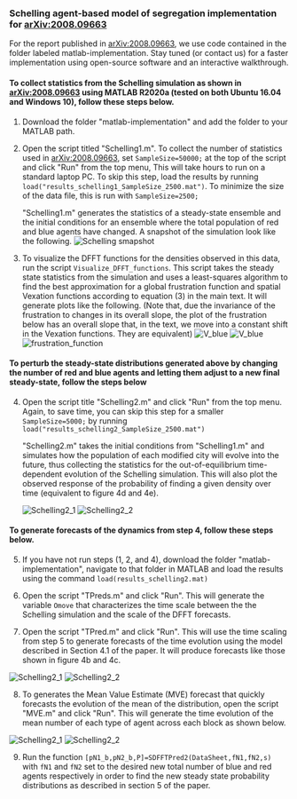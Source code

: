 <!-- # Overview
Here we share code and interactive notebooks that introduce users to the application
of Density-functional Fluctuation Theory (DFFT) to the analysis of residential segregation
through the use of the classic Schelling simulation of residential segregation.

A useful introduction to the application of DFFT onto segregation data is the analysis of simulations with only **two distinct types of agents** shown in the notebook, DFFT_demonstration_Schelling_binary.ipynb, which can be viewed either in a [static online](insert link) version or in an [interactive online](insert link) version. The interactive version allows users to change the parameters of the Schelling simulation to perform their own investigations.

To investigate Schelling models with **three distinct types of agents** (trinary) instead of only two (binary), users can view the "DFFT_demonstration_Schelling_trinary.ipynb" notebook also in a [static](insert link) or [interactive version](insert link). Lastly, if users wish to conduct analysis on the more classic Schelling model where agents move to **vacant sites** instead of switching locations, as was studied in our work [(arXiv:2008.09663)](https://arxiv.org/abs/2008.09663), users can run the "DFFT_demonstration_Schelling_vacancies.ipynb" notebook in either a [static]() or [interactive]() version.

To run simulations on a local machine using Julia, a free open-source language, on a Jupyter notebook users should follow these steps.
1. Download and install [Julia](https://julialang.org/downloads/). This is the language that simulations are written in.
2. Install the necessary additional packages by running the following line of code within a Julia prompt.
3. Steps 1-2 install software needed to run code. To view the interactive notebooks linked above, you must additionally download and install [Jupyter notebook](https://jupyter.readthedocs.io/en/latest/install/notebook-clas  sic.html).
4. Download this repository, open Jupyter (for instance by running `jupyter notebook` from the command prompt), navigate to the downloaded code, and open any of the interactive notebooks. -->

### Schelling agent-based model of segregation implementation for [arXiv:2008.09663](https://arxiv.org/abs/2008.09663)
For the report published in [arXiv:2008.09663](https://arxiv.org/abs/2008.09663), we use code contained in the folder
labeled matlab-implementation. Stay tuned (or contact us) for a faster implementation using open-source software and an interactive walkthrough.

#### To collect statistics from the Schelling simulation as shown in [arXiv:2008.09663](https://arxiv.org/abs/2008.09663) using MATLAB R2020a (tested on both Ubuntu 16.04 and Windows 10), follow these steps below.

1. Download the folder "matlab-implementation" and add the folder to your MATLAB path.
2. Open the script titled "Schelling1.m". To collect the number of statistics used in [arXiv:2008.09663](https://arxiv.org/abs/2008.09663),
set `SampleSize=50000;` at the top of the script and click "Run" from the top menu, This will take hours to run on a standard laptop PC. To skip this step, load the results by running `load("results_schelling1_SampleSize_2500.mat")`. To minimize the size of the data file, this is run with `SampleSize=2500;`

    "Schelling1.m" generates the statistics of a steady-state ensemble and the initial conditions for an ensemble where the total population of red and blue agents have changed. A snapshot of the simulation look like the following. ![Schelling smapshot](/matlab-implementation/images/Schelling1_1.png)

3. To visualize the DFFT functions for the densities observed in this data, run the script `Visualize_DFFT_functions`. This script takes the steady state statistics from the simulation and uses a least-squares
algorithm to find the best approximation for a global frustration function and spatial Vexation functions according to equation (3) in the main text. It will generate plots like the following. (Note that, due the invariance of the frustration to changes in its overall slope, the plot of the frustration below has an overall slope that, in the text, we move into a constant shift in the Vexation functions. They are equivalent)
![V_blue](/matlab-implementation/images/V_blue.png)
![V_blue](/matlab-implementation/images/V_blue.png)
![frustration_function](/matlab-implementation/images/frustration_function.png)

#### To perturb the steady-state distributions generated above by changing the number of red and blue agents and letting them adjust to a new final steady-state, follow the steps below

4. Open the script title "Schelling2.m" and click "Run" from the top menu. Again, to save time, you can skip this step for a smaller `SampleSize=5000;` by running `load("results_schelling2_SampleSize_2500.mat")`

    "Schelling2.m" takes the initial conditions from "Schelling1.m" and simulates how the population
    of each modified city will evolve into the future, thus collecting the statistics for the out-of-equilibrium
    time-dependent evolution of the Schelling simulation. This will also plot the observed response of the probability of finding a given density over time (equivalent to figure 4d and 4e).

    ![Schelling2_1](/matlab-implementation/images/Schelling2_1.png)
    ![Schelling2_2](/matlab-implementation/images/Schelling2_2.png)


#### To generate forecasts of the dynamics from step 4, follow these steps below.

5. If you have not run steps (1, 2, and 4), download the folder "matlab-implementation", navigate to that folder in MATLAB and load the results using the command `load(results_schelling2.mat)`

6. Open the script "TPreds.m" and click "Run". This will generate the variable `Omove` that characterizes the time scale between the the Schelling simulation and the scale of the DFFT forecasts.

7. Open the script "TPred.m" and click "Run". This will use the time scaling from step 5 to generate forecasts of the time evolution using the model described in Section 4.1 of the paper. It will produce forecasts like those shown in figure 4b and 4c.

![Schelling2_1](/matlab-implementation/images/Schelling_DFFT_pred1.png)
![Schelling2_2](/matlab-implementation/images/Schelling_DFFT_pred2.png)

8. To generates the Mean Value Estimate (MVE) forecast that quickly forecasts the evolution of the mean of the distribution, open the script "MVE.m" and click "Run". This will generate the time evolution of the mean number of each type of agent across each block as shown below.

![Schelling2_1](/matlab-implementation/images/MVE_blue.png)
![Schelling2_2](/matlab-implementation/images/MVE_red.png)

9. Run the function `[pN1_b,pN2_b,P]=SDFFTPred2(DataSheet,fN1,fN2,s)` with `fN1` and `fN2` set to the desired new total number of blue and red agents respectively in order to find the new steady state probability distributions as described in section 5 of the paper.
